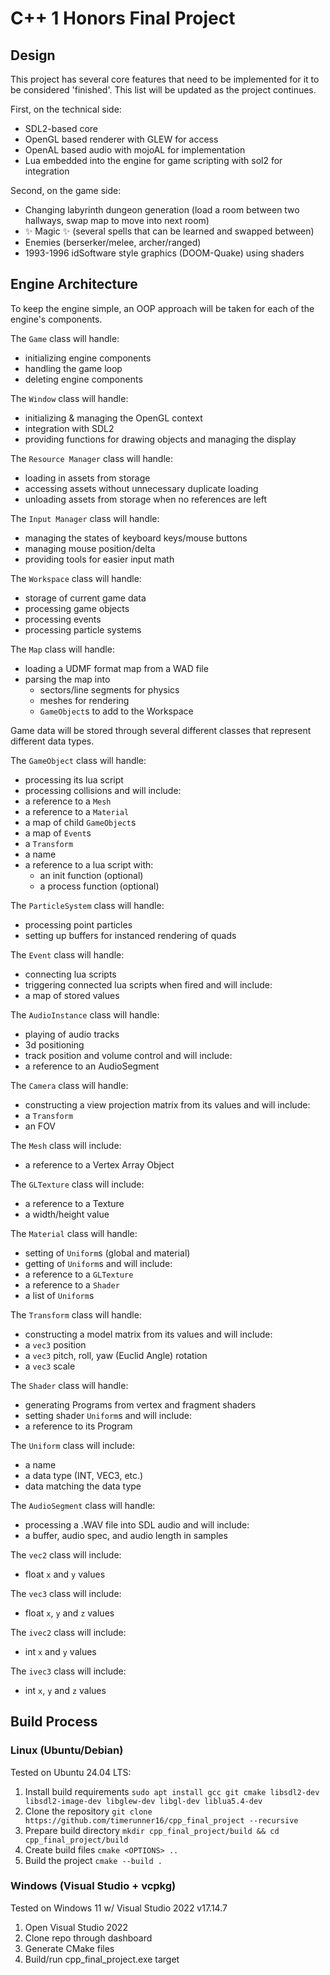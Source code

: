 # C++ 1 Honors Final Project
## Design
This project has several core features that need to be implemented for it to be considered 'finished'.
This list will be updated as the project continues.

First, on the technical side:
- SDL2-based core
- OpenGL based renderer with GLEW for access
- OpenAL based audio with mojoAL for implementation
- Lua embedded into the engine for game scripting with sol2 for integration

Second, on the game side:
- Changing labyrinth dungeon generation (load a room between two hallways, swap map to move into next room)
- ✨ Magic ✨ (several spells that can be learned and swapped between)
- Enemies (berserker/melee, archer/ranged)
- 1993-1996 idSoftware style graphics (DOOM-Quake) using shaders

## Engine Architecture
To keep the engine simple, an OOP approach will be taken for each of the engine's components.

The `Game` class will handle: 
- initializing engine components
- handling the game loop
- deleting engine components

The `Window` class will handle:
- initializing & managing the OpenGL context
- integration with SDL2
- providing functions for drawing objects and managing the display

The `Resource Manager` class will handle:
- loading in assets from storage
- accessing assets without unnecessary duplicate loading
- unloading assets from storage when no references are left

The `Input Manager` class will handle:
- managing the states of keyboard keys/mouse buttons
- managing mouse position/delta
- providing tools for easier input math

The `Workspace` class will handle:
- storage of current game data
- processing game objects
- processing events
- processing particle systems

The `Map` class will handle:
- loading a UDMF format map from a WAD file
- parsing the map into
	- sectors/line segments for physics
	- meshes for rendering
	- `GameObject`s to add to the Workspace

Game data will be stored through several different classes that represent different data types.

The `GameObject` class will handle:
- processing its lua script
- processing collisions
and will include:
- a reference to a `Mesh`
- a reference to a `Material`
- a map of child `GameObject`s
- a map of `Event`s
- a `Transform`
- a name
- a reference to a lua script with:
	- an init function (optional)
	- a process function (optional)

The `ParticleSystem` class will handle:
- processing point particles
- setting up buffers for instanced rendering of quads

The `Event` class will handle:
- connecting lua scripts
- triggering connected lua scripts when fired
and will include:
- a map of stored values

The `AudioInstance` class will handle:
- playing of audio tracks
- 3d positioning
- track position and volume control
and will include:
- a reference to an AudioSegment

The `Camera` class will handle:
- constructing a view projection matrix from its values
and will include:
- a `Transform`
- an FOV

The `Mesh` class will include:
- a reference to a Vertex Array Object

The `GLTexture` class will include:
- a reference to a Texture
- a width/height value

The `Material` class will handle:
- setting of `Uniform`s (global and material)
- getting of `Uniform`s
and will include:
- a reference to a `GLTexture`
- a reference to a `Shader`
- a list of `Uniform`s

The `Transform` class will handle:
- constructing a model matrix from its values
and will include:
- a `vec3` position
- a `vec3` pitch, roll, yaw (Euclid Angle) rotation
- a `vec3` scale

The `Shader` class will handle:
- generating Programs from vertex and fragment shaders
- setting shader `Uniform`s
and will include:
- a reference to its Program

The `Uniform` class will include:
- a name
- a data type (INT, VEC3, etc.)
- data matching the data type

The `AudioSegment` class will handle:
- processing a .WAV file into SDL audio
and will include:
- a buffer, audio spec, and audio length in samples

The `vec2` class will include:
- float `x` and `y` values

The `vec3` class will include:
- float `x`, `y` and `z` values

The `ivec2` class will include:
- int `x` and `y` values

The `ivec3` class will include:
- int `x`, `y` and `z` values

## Build Process
### Linux (Ubuntu/Debian)
Tested on Ubuntu 24.04 LTS:

1. Install build requirements
`sudo apt install gcc git cmake libsdl2-dev libsdl2-image-dev libglew-dev libgl-dev liblua5.4-dev`
2. Clone the repository
`git clone https://github.com/timerunner16/cpp_final_project --recursive`
3. Prepare build directory
`mkdir cpp_final_project/build && cd cpp_final_project/build`
4. Create build files
`cmake <OPTIONS> ..`
5. Build the project
`cmake --build .`

### Windows (Visual Studio + vcpkg)
Tested on Windows 11 w/ Visual Studio 2022 v17.14.7

1. Open Visual Studio 2022
2. Clone repo through dashboard
3. Generate CMake files
4. Build/run cpp_final_project.exe target